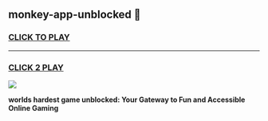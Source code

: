 
## monkey-app-unblocked 👋
<h3>
<a href="https://premium.freeplayer.one?title=monkey-app-unblocked&ref=14F">CLICK TO PLAY</a></h3>
<hr>

<h3>
<a href="https://premium.freeplayer.one?title=monkey-app-unblocked&ref=14F">CLICK 2 PLAY</a>
  
</h3>

<a href="https://premium.freeplayer.one?title=monkey-app-unblocked&ref=12F/"><img src="https://clearcache.store/games.png"></a>


**worlds hardest game unblocked: Your Gateway to Fun and Accessible Online Gaming**
